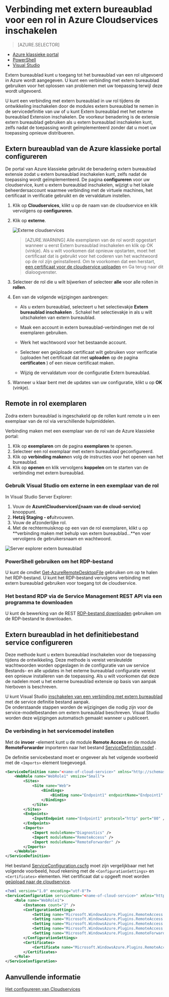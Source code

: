 <properties 
pageTitle="Verbinding met extern bureaublad voor een rol in Azure Cloudservices inschakelen" 
description="Het configureren van uw azure cloud-servicetoepassing toe te staan dat verbindingen met extern bureaublad" 
services="cloud-services" 
documentationCenter="" 
authors="sbtron" 
manager="timlt" 
editor=""/>
<tags 
ms.service="cloud-services" 
ms.workload="tbd" 
ms.tgt_pltfrm="na" 
ms.devlang="na" 
ms.topic="article" 
ms.date="02/17/2016" 
ms.author="saurabh"/>

# <a name="enable-remote-desktop-connection-for-a-role-in-azure-cloud-services"></a>Verbinding met extern bureaublad voor een rol in Azure Cloudservices inschakelen

>[AZURE.SELECTOR]
- [Azure klassieke portal](cloud-services-role-enable-remote-desktop.md)
- [PowerShell](cloud-services-role-enable-remote-desktop-powershell.md)
- [Visual Studio](../vs-azure-tools-remote-desktop-roles.md)


Extern bureaublad kunt u toegang tot het bureaublad van een rol uitgevoerd in Azure wordt aangegeven. U kunt een verbinding met extern bureaublad gebruiken voor het oplossen van problemen met uw toepassing terwijl deze wordt uitgevoerd. 

U kunt een verbinding met extern bureaublad in uw rol tijdens de ontwikkeling inschakelen door de modules extern bureaublad te nemen in de servicedefinitie van uw of u kunt Extern bureaublad met het externe bureaublad Extension inschakelen. De voorkeur benadering is de extensie extern bureaublad gebruiken als u extern bureaublad inschakelen kunt, zelfs nadat de toepassing wordt geïmplementeerd zonder dat u moet uw toepassing opnieuw distribueren. 


## <a name="configure-remote-desktop-from-the-azure-classic-portal"></a>Extern bureaublad van de Azure klassieke portal configureren
De portal van Azure klassieke gebruikt de benadering extern bureaublad extensie zodat u extern bureaublad inschakelen kunt, zelfs nadat de toepassing wordt geïmplementeerd. De pagina **configureren** voor uw cloudservice, kunt u extern bureaublad inschakelen, wijzigt u het lokale beheerdersaccount waarmee verbinding met de virtuele machines, het certificaat in verificatie gebruikt en de vervaldatum instellen. 


1. Klik op **Cloudservices**, klikt u op de naam van de cloudservice en klik vervolgens op **configureren**.

2. Klik op **externe**.
    
    ![Externe cloudservices](./media/cloud-services-role-enable-remote-desktop/CloudServices_Remote.png)
    
    > [AZURE.WARNING] Alle exemplaren van de rol wordt opgestart wanneer u eerst Extern bureaublad inschakelen en klik op OK (vinkje). Als u wilt voorkomen dat opnieuw opstarten, moet het certificaat dat is gebruikt voor het coderen van het wachtwoord op de rol zijn geïnstalleerd. Om te voorkomen dat een herstart, [een certificaat voor de cloudservice uploaden](cloud-services-how-to-create-deploy/#how-to-upload-a-certificate-for-a-cloud-service) en Ga terug naar dit dialoogvenster.
    

3. Selecteer de rol die u wilt bijwerken of selecteer **alle** voor alle rollen in **rollen**.

4. Een van de volgende wijzigingen aanbrengen:
    
    - Als u extern bureaublad, selecteert u het selectievakje **Extern bureaublad inschakelen** . Schakel het selectievakje in als u wilt uitschakelen van extern bureaublad.
    
    - Maak een account in extern bureaublad-verbindingen met de rol exemplaren gebruiken.
    
    - Werk het wachtwoord voor het bestaande account.
    
    - Selecteer een geüploade certificaat wilt gebruiken voor verificatie (uploaden het certificaat dat met **uploaden** op de pagina **certificaten** ) of een nieuw certificaat maken. 
    
    - Wijzig de vervaldatum voor de configuratie Extern bureaublad.

5. Wanneer u klaar bent met de updates van uw configuratie, klikt u op **OK** (vinkje).


## <a name="remote-into-role-instances"></a>Remote in rol exemplaren
Zodra extern bureaublad is ingeschakeld op de rollen kunt remote u in een exemplaar van de rol via verschillende hulpmiddelen.

Verbinding maken met een exemplaar van de rol van de Azure klassieke portal:
    
  1.   Klik op **exemplaren** om de pagina **exemplaren** te openen.
  2.   Selecteer een rol exemplaar met extern bureaublad geconfigureerd.
  3.   Klik op **verbinding maken**en volg de instructies voor het openen van het bureaublad. 
  4.   Klik op **openen** en klik vervolgens **koppelen** om te starten van de verbinding met extern bureaublad. 


### <a name="use-visual-studio-to-remote-into-a-role-instance"></a>Gebruik Visual Studio om externe in een exemplaar van de rol

In Visual Studio Server Explorer:

1. Vouw de **Azure\\Cloudservices\\[naam van de cloud-service]** knooppunt.
2. **Hetzij **Staging** - of**uitvouwen.
3. Vouw de afzonderlijke rol.
4. Met de rechtermuisknop op een van de rol exemplaren, klikt u op **verbinding maken met behulp van extern bureaublad...**en voer vervolgens de gebruikersnaam en wachtwoord. 

![Server explorer extern bureaublad](./media/cloud-services-role-enable-remote-desktop/ServerExplorer_RemoteDesktop.png)


### <a name="use-powershell-to-get-the-rdp-file"></a>PowerShell gebruiken om het RDP-bestand
U kunt de cmdlet [Get-AzureRemoteDesktopFile](https://msdn.microsoft.com/library/azure/dn495261.aspx) gebruiken om op te halen het RDP-bestand. U kunt het RDP-bestand vervolgens verbinding met extern bureaublad gebruiken voor toegang tot de cloudservice.

### <a name="programmatically-download-the-rdp-file-through-the-service-management-rest-api"></a>Het bestand RDP via de Service Management REST API via een programma te downloaden
U kunt de bewerking van de REST [RDP-bestand downloaden](https://msdn.microsoft.com/library/jj157183.aspx) gebruiken om de RDP-bestand te downloaden. 



## <a name="to-configure-remote-desktop-in-the-service-definition-file"></a>Extern bureaublad in het definitiebestand service configureren

Deze methode kunt u extern bureaublad inschakelen voor de toepassing tijdens de ontwikkeling. Deze methode is vereist versleutelde wachtwoorden worden opgeslagen in de configuratie van uw service Bestands- en alle updates in het externe bureaublad configuratie vereist een opnieuw installeren van de toepassing. Als u wilt voorkomen dat deze de nadelen moet u het externe bureaublad extensie op basis van aanpak hierboven is beschreven.  

U kunt Visual Studio [inschakelen van een verbinding met extern bureaublad](../vs-azure-tools-remote-desktop-roles.md) met de service definitie bestand aanpak.  
De onderstaande stappen worden de wijzigingen die nodig zijn voor de service-modelbestanden om extern bureaublad beschreven. Visual Studio worden deze wijzigingen automatisch gemaakt wanneer u publiceert.

### <a name="set-up-the-connection-in-the-service-model"></a>De verbinding in het servicemodel instellen 
Met de **invoer** -element kunt u de module **Remote Access** en de module **RemoteForwarder** importeren naar het bestand [ServiceDefinition.csdef](cloud-services-model-and-package.md#csdef) .

De definitie servicebestand moet er ongeveer als het volgende voorbeeld met de `<Imports>` element toegevoegd.

```xml
<ServiceDefinition name="<name-of-cloud-service>" xmlns="http://schemas.microsoft.com/ServiceHosting/2008/10/ServiceDefinition" schemaVersion="2013-03.2.0">
    <WebRole name="WebRole1" vmsize="Small">
        <Sites>
            <Site name="Web">
                <Bindings>
                    <Binding name="Endpoint1" endpointName="Endpoint1" />
                </Bindings>
            </Site>
        </Sites>
        <Endpoints>
            <InputEndpoint name="Endpoint1" protocol="http" port="80" />
        </Endpoints>
        <Imports>
            <Import moduleName="Diagnostics" />
            <Import moduleName="RemoteAccess" />
            <Import moduleName="RemoteForwarder" />
        </Imports>
    </WebRole>
</ServiceDefinition>
```
Het bestand [ServiceConfiguration.cscfg](cloud-services-model-and-package.md#cscfg) moet zijn vergelijkbaar met het volgende voorbeeld, houd rekening met de `<ConfigurationSettings>` en `<Certificates>` elementen. Het certificaat dat u opgeeft moet worden [geüpload naar de cloudservice](../cloud-services-how-to-create-deploy.md#how-to-upload-a-certificate-for-a-cloud-service).

```xml
<?xml version="1.0" encoding="utf-8"?>
<ServiceConfiguration serviceName="<name-of-cloud-service>" xmlns="http://schemas.microsoft.com/ServiceHosting/2008/10/ServiceConfiguration" osFamily="3" osVersion="*" schemaVersion="2013-03.2.0">
    <Role name="WebRole1">
        <Instances count="2" />
        <ConfigurationSettings>
            <Setting name="Microsoft.WindowsAzure.Plugins.RemoteAccess.Enabled" value="true" />
            <Setting name="Microsoft.WindowsAzure.Plugins.RemoteAccess.AccountUsername" value="[name-of-user-account]" />
            <Setting name="Microsoft.WindowsAzure.Plugins.RemoteAccess.AccountEncryptedPassword" value="[base-64-encrypted-user-password]" />
            <Setting name="Microsoft.WindowsAzure.Plugins.RemoteAccess.AccountExpiration" value="[certificate-expiration]" />
            <Setting name="Microsoft.WindowsAzure.Plugins.RemoteForwarder.Enabled" value="true" />
        </ConfigurationSettings>
        <Certificates>
            <Certificate name="Microsoft.WindowsAzure.Plugins.RemoteAccess.PasswordEncryption" thumbprint="[certificate-thumbprint]" thumbprintAlgorithm="sha1" />
        </Certificates>
    </Role>
</ServiceConfiguration>
```


## <a name="additional-resources"></a>Aanvullende informatie

[Het configureren van Cloudservices](cloud-services-how-to-configure.md)